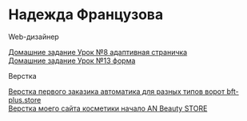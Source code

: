 # Надежда Французова
Web-дизайнер

[Домашние задание Урок №8 адаптивная страничка](https://alex3562013.github.io/first%20adaptive%20page/index.html)  
[Домашние задание Урок №13 форма](https://alex3562013.github.io/lesson%2013/index.html)  

Верстка

[Верстка первого заказика автоматика для разных типов ворот bft-plus.store](https://anmclick.github.io/bft%20adaptive/index.html)  
[Верстка моего сайта косметики начало AN Beauty STORE](https://anmclick.github.io/an_beauty_store/index.html)  
